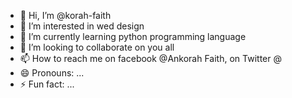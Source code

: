 - 👋 Hi, I’m @korah-faith
- 👀 I’m interested in wed design 
- 🌱 I’m currently learning python programming language
- 💞️ I’m looking to collaborate on you all
- 📫 How to reach me on facebook @Ankorah Faith, on Twitter @
- 😄 Pronouns: ...
- ⚡ Fun fact: ...

<!---
korah-faith/korah-faith is a ✨ special ✨ repository because its `README.md` (this file) appears on your GitHub profile.
You can click the Preview link to take a look at your changes.
--->
